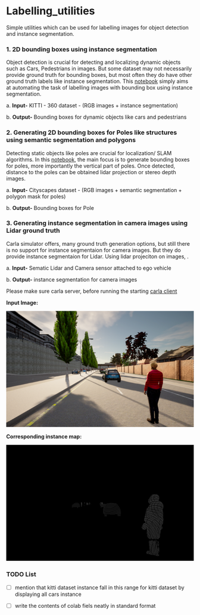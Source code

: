 # Labelling_utilities

Simple utilities which can be used for labelling images for object detection and instance segmentation. 

### 1. 2D bounding boxes using instance segmentation

 Object detection is crucial for detecting and localizing dynamic objects such as Cars, Pedestrians in images.
 But some dataset may not necessarily provide ground truth for bounding boxes, but most often they do have other ground truth labels like instance segmentation.
 This [notebook](./bb_instance.ipynb) simply aims at automating the task of labelling images with bounding box using instance segmentation.
 
   a. **Input-**   KITTI - 360 dataset - (RGB images + instance segmentation)
 
   b. **Output-**   Bounding boxes for dynamic objects like cars and pedestrians
 
 
### 2. Generating 2D bounding boxes for Poles like structures using semantic segmentation and polygons

 Detecting static objects like poles are crucial for localization/ SLAM algorithms. In this [notebook](./bb_pole_semseg_poly.ipynb), the main focus is to generate bounding boxes for 
poles, more importantly the vertical part of poles. Once detected, distance to the poles can be obtained lidar projection or stereo depth images.
 
   a. **Input-**   Cityscapes dataset - (RGB images + semantic segmentation + polygon mask for poles)
 
   b. **Output-**   Bounding boxes for Pole 
 

### 3. Generating instance segmentation in camera images using Lidar ground truth
 
 Carla simulator offers, many ground truth generation options, but still there is no support for instance segmentaion for camera images. But they do provide instance segmentaion for Lidar. Using lidar projeciton on images, . 

 a. **Input-** Sematic Lidar and Camera sensor attached to ego vehicle
 
 b. **Output-** instance segmentation for camera images
 
 Please make sure carla server, before running the starting [carla client](./lidar_to_camera_instance_map.py)
 
 
 **Input Image:**
 
 ![input image](lidar_to_camera_instance_map/279.png)
 
 
 **Corresponding instance map:**
 
 ![corresponding_instance_segmentation](lidar_to_camera_instance_map/279_instance.png)
 
 
 
 ### TODO List

- [ ] mention that kitti dataset instance fall in this range for kitti dataset by displaying all cars instance
- [ ] write the contents of colab fiels neatly in standard format



  

